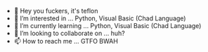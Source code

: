 - 👋 Hey you fuckers, it's teflon
- 👀 I’m interested in ... Python, Visual Basic (Chad Language)
- 🌱 I’m currently learning ... Python, Visual Basic (Chad Language) 
- 💞️ I’m looking to collaborate on ... huh?
- 📫 How to reach me ... GTFO BWAH

<!---
teflonblock/teflonblock is a ✨ special ✨ repository because its `README.md` (this file) appears on your GitHub profile.
You can click the Preview link to take a look at your changes.
--->
